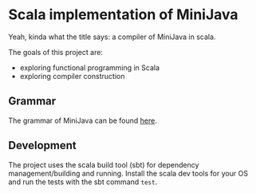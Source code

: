 
Scala implementation of MiniJava
================================

Yeah, kinda what the title says: a compiler of MiniJava in scala.

The goals of this project are:

+	exploring functional programming in Scala
+	exploring compiler construction

Grammar
-------

The grammar of MiniJava can be found [here](http://www.cambridge.org/us/features/052182060X/grammar.html).

Development
-----------

The project uses the scala build tool (sbt) for dependency management/building and running.
Install the scala dev tools for your OS and run the tests with the sbt command `test`.
